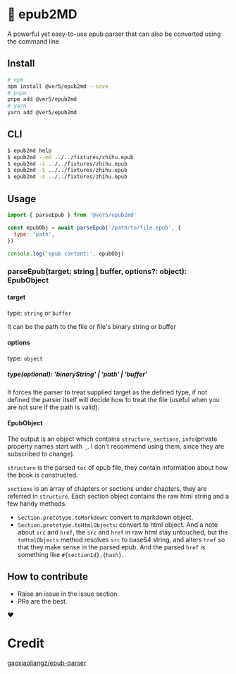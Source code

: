 # 📖 epub2MD

A powerful yet easy-to-use epub parser that can also be converted using the command line

## Install

```bash
# npm
npm install @ver5/epub2md --save
# pnpm
pnpm add @ver5/epub2md
# yarn
yarn add @ver5/epub2md
```

## CLI
```bash
$ epub2md help
$ epub2md --md ../../fixtures/zhihu.epub
$ epub2md -i ../../fixtures/zhihu.epub
$ epub2md -S ../../fixtures/zhihu.epub
$ epub2md -s ../../fixtures/zhihu.epub
```

## Usage

```js
import { parseEpub } from '@ver5/epub2md'

const epubObj = await parseEpub('/path/to/file.epub', {
  type: 'path',
})

console.log('epub content:', epubObj)
```

### parseEpub(target: string | buffer, options?: object): EpubObject

#### target

type: `string` or `buffer`

It can be the path to the file or file's binary string or buffer

#### options

type: `object`

##### type(optional): 'binaryString' | 'path' | 'buffer'

It forces the parser to treat supplied target as the defined type, if not defined the parser itself will decide how to treat the file (useful when you are not sure if the path is valid).

#### EpubObject

The output is an object which contains `structure`, `sections`, `info`(private property names start with `_`. I don't recommend using them, since they are subscribed to change).

`structure` is the parsed `toc` of epub file, they contain information about how the book is constructed.

`sections` is an array of chapters or sections under chapters, they are referred in `structure`. Each section object contains the raw html string and a few handy methods.

- `Section.prototype.toMarkdown`: convert to markdown object.
- `Section.prototype.toHtmlObjects`: convert to html object. And a note about `src` and `href`, the `src` and `href` in raw html stay untouched, but the `toHtmlObjects` method resolves `src` to base64 string, and alters `href` so that they make sense in the parsed epub. And the parsed `href` is something like `#{sectionId},{hash}`.

## How to contribute

- Raise an issue in the issue section.
- PRs are the best.

❤️


# Credit
[gaoxiaoliangz/epub-parser](https://github.com/gaoxiaoliangz/epub-parser)

